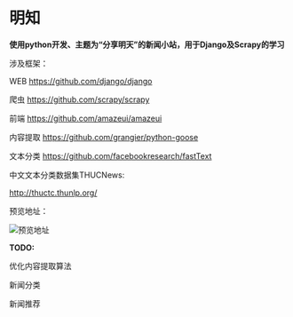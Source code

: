 # 明知
<b>使用python开发、主题为“分享明天”的新闻小站，用于Django及Scrapy的学习 </b>

涉及框架：

WEB https://github.com/django/django

爬虫 https://github.com/scrapy/scrapy

前端 https://github.com/amazeui/amazeui

内容提取 https://github.com/grangier/python-goose

文本分类 https://github.com/facebookresearch/fastText


中文文本分类数据集THUCNews:

http://thuctc.thunlp.org/

预览地址：

![预览地址](https://github.com/newbie-Leo/tomorrow-news/blob/master/news-collector/news_center/static/img/url.png)

<b>TODO:</b>

优化内容提取算法

新闻分类

新闻推荐
